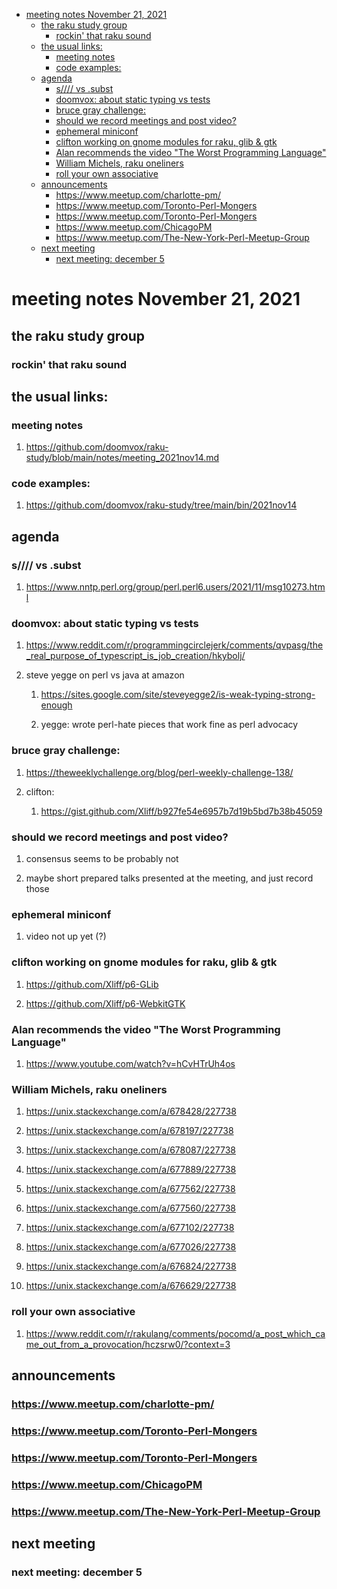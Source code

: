 - [meeting notes November 21, 2021](#org3d1e7d0)
  - [the raku study group](#orgdae75e8)
    - [rockin' that raku sound](#org1f6bb8c)
  - [the usual links:](#org5f0d0fe)
    - [meeting notes](#orgb429b09)
    - [code examples:](#org006bcd9)
  - [agenda](#orgbba39c6)
    - [s//// vs .subst](#org29d884a)
    - [doomvox: about static typing vs tests](#org6f4395f)
    - [bruce gray challenge:](#orgd2c2b7c)
    - [should we record meetings and post video?](#orga1c4234)
    - [ephemeral miniconf](#orgd013cab)
    - [clifton working on gnome modules for raku, glib & gtk](#orgd3c818f)
    - [Alan recommends the video "The Worst Programming Language"](#org1f83f8a)
    - [William Michels, raku oneliners](#org861b49f)
    - [roll your own associative](#org9e01296)
  - [announcements](#org0919147)
    - [<https://www.meetup.com/charlotte-pm/>](#orgca1e501)
    - [<https://www.meetup.com/Toronto-Perl-Mongers>](#org9baf45d)
    - [<https://www.meetup.com/Toronto-Perl-Mongers>](#orgb2e00b7)
    - [<https://www.meetup.com/ChicagoPM>](#org5d3047c)
    - [<https://www.meetup.com/The-New-York-Perl-Meetup-Group>](#orgd7fa8ec)
  - [next meeting](#orgd3ff8f9)
    - [next meeting: december 5](#org6f32df9)


<a id="org3d1e7d0"></a>

# meeting notes November 21, 2021


<a id="orgdae75e8"></a>

## the raku study group


<a id="org1f6bb8c"></a>

### rockin' that raku sound


<a id="org5f0d0fe"></a>

## the usual links:


<a id="orgb429b09"></a>

### meeting notes

1.  <https://github.com/doomvox/raku-study/blob/main/notes/meeting_2021nov14.md>


<a id="org006bcd9"></a>

### code examples:

1.  <https://github.com/doomvox/raku-study/tree/main/bin/2021nov14>


<a id="orgbba39c6"></a>

## agenda


<a id="org29d884a"></a>

### s//// vs .subst

1.  <https://www.nntp.perl.org/group/perl.perl6.users/2021/11/msg10273.html>


<a id="org6f4395f"></a>

### doomvox: about static typing vs tests

1.  <https://www.reddit.com/r/programmingcirclejerk/comments/qvpasg/the_real_purpose_of_typescript_is_job_creation/hkybolj/>

2.  steve yegge on perl vs java at amazon

    1.  <https://sites.google.com/site/steveyegge2/is-weak-typing-strong-enough>
    
    2.  yegge: wrote perl-hate pieces that work fine as perl advocacy


<a id="orgd2c2b7c"></a>

### bruce gray challenge:

1.  <https://theweeklychallenge.org/blog/perl-weekly-challenge-138/>

2.  clifton:

    1.  <https://gist.github.com/Xliff/b927fe54e6957b7d19b5bd7b38b45059>


<a id="orga1c4234"></a>

### should we record meetings and post video?

1.  consensus seems to be probably not

2.  maybe short prepared talks presented at the meeting, and just record those


<a id="orgd013cab"></a>

### ephemeral miniconf

1.  video not up yet (?)


<a id="orgd3c818f"></a>

### clifton working on gnome modules for raku, glib & gtk

1.  <https://github.com/Xliff/p6-GLib>

2.  <https://github.com/Xliff/p6-WebkitGTK>


<a id="org1f83f8a"></a>

### Alan recommends the video "The Worst Programming Language"

1.  <https://www.youtube.com/watch?v=hCvHTrUh4os>


<a id="org861b49f"></a>

### William Michels, raku oneliners

1.  <https://unix.stackexchange.com/a/678428/227738>

2.  <https://unix.stackexchange.com/a/678197/227738>

3.  <https://unix.stackexchange.com/a/678087/227738>

4.  <https://unix.stackexchange.com/a/677889/227738>

5.  <https://unix.stackexchange.com/a/677562/227738>

6.  <https://unix.stackexchange.com/a/677560/227738>

7.  <https://unix.stackexchange.com/a/677102/227738>

8.  <https://unix.stackexchange.com/a/677026/227738>

9.  <https://unix.stackexchange.com/a/676824/227738>

10. <https://unix.stackexchange.com/a/676629/227738>


<a id="org9e01296"></a>

### roll your own associative

1.  <https://www.reddit.com/r/rakulang/comments/pocomd/a_post_which_came_out_from_a_provocation/hczsrw0/?context=3>


<a id="org0919147"></a>

## announcements


<a id="orgca1e501"></a>

### <https://www.meetup.com/charlotte-pm/>


<a id="org9baf45d"></a>

### <https://www.meetup.com/Toronto-Perl-Mongers>


<a id="orgb2e00b7"></a>

### <https://www.meetup.com/Toronto-Perl-Mongers>


<a id="org5d3047c"></a>

### <https://www.meetup.com/ChicagoPM>


<a id="orgd7fa8ec"></a>

### <https://www.meetup.com/The-New-York-Perl-Meetup-Group>


<a id="orgd3ff8f9"></a>

## next meeting


<a id="org6f32df9"></a>

### next meeting: december 5
